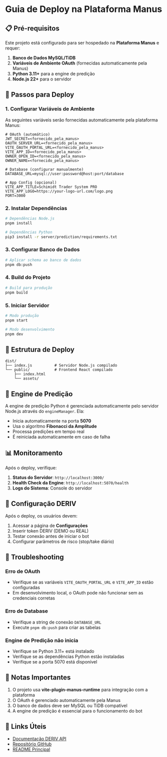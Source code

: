 # Guia de Deploy na Plataforma Manus

## 📋 Pré-requisitos

Este projeto está configurado para ser hospedado na **Plataforma Manus** e requer:

1. **Banco de Dados MySQL/TiDB**
2. **Variáveis de Ambiente OAuth** (fornecidas automaticamente pela Manus)
3. **Python 3.11+** para a engine de predição
4. **Node.js 22+** para o servidor

## 🚀 Passos para Deploy

### 1. Configurar Variáveis de Ambiente

As seguintes variáveis serão fornecidas automaticamente pela plataforma Manus:

```env
# OAuth (automático)
JWT_SECRET=<fornecido_pela_manus>
OAUTH_SERVER_URL=<fornecido_pela_manus>
VITE_OAUTH_PORTAL_URL=<fornecido_pela_manus>
VITE_APP_ID=<fornecido_pela_manus>
OWNER_OPEN_ID=<fornecido_pela_manus>
OWNER_NAME=<fornecido_pela_manus>

# Database (configurar manualmente)
DATABASE_URL=mysql://user:password@host:port/database

# App Config (opcional)
VITE_APP_TITLE=Schimidt Trader System PRO
VITE_APP_LOGO=https://your-logo-url.com/logo.png
PORT=3000
```

### 2. Instalar Dependências

```bash
# Dependências Node.js
pnpm install

# Dependências Python
pip3 install -r server/prediction/requirements.txt
```

### 3. Configurar Banco de Dados

```bash
# Aplicar schema ao banco de dados
pnpm db:push
```

### 4. Build do Projeto

```bash
# Build para produção
pnpm build
```

### 5. Iniciar Servidor

```bash
# Modo produção
pnpm start

# Modo desenvolvimento
pnpm dev
```

## 🔧 Estrutura de Deploy

```
dist/
├── index.js          # Servidor Node.js compilado
└── public/           # Frontend React compilado
    ├── index.html
    └── assets/
```

## 🐍 Engine de Predição

A engine de predição Python é gerenciada automaticamente pelo servidor Node.js através do `engineManager`. Ela:

- Inicia automaticamente na porta **5070**
- Usa o algoritmo **Fibonacci da Amplitude**
- Processa predições em tempo real
- É reiniciada automaticamente em caso de falha

## 📊 Monitoramento

Após o deploy, verifique:

1. **Status do Servidor**: `http://localhost:3000/`
2. **Health Check da Engine**: `http://localhost:5070/health`
3. **Logs do Sistema**: Console do servidor

## 🔐 Configuração DERIV

Após o deploy, os usuários devem:

1. Acessar a página de **Configurações**
2. Inserir token DERIV (DEMO ou REAL)
3. Testar conexão antes de iniciar o bot
4. Configurar parâmetros de risco (stop/take diário)

## 🐛 Troubleshooting

### Erro de OAuth
- Verifique se as variáveis `VITE_OAUTH_PORTAL_URL` e `VITE_APP_ID` estão configuradas
- Em desenvolvimento local, o OAuth pode não funcionar sem as credenciais corretas

### Erro de Database
- Verifique a string de conexão `DATABASE_URL`
- Execute `pnpm db:push` para criar as tabelas

### Engine de Predição não inicia
- Verifique se Python 3.11+ está instalado
- Verifique se as dependências Python estão instaladas
- Verifique se a porta 5070 está disponível

## 📝 Notas Importantes

1. O projeto usa **vite-plugin-manus-runtime** para integração com a plataforma
2. O OAuth é gerenciado automaticamente pela Manus
3. O banco de dados deve ser MySQL ou TiDB compatível
4. A engine de predição é essencial para o funcionamento do bot

## 🔗 Links Úteis

- [Documentação DERIV API](https://api.deriv.com/)
- [Repositório GitHub](https://github.com/Schimidt001/schimidt-trader-system-pro)
- [README Principal](./README.md)
